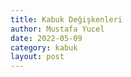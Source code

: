 ```yaml
---
title: Kabuk Değişkenleri
author: Mustafa Yucel
date: 2022-05-09
category: kabuk 
layout: post
---
```

